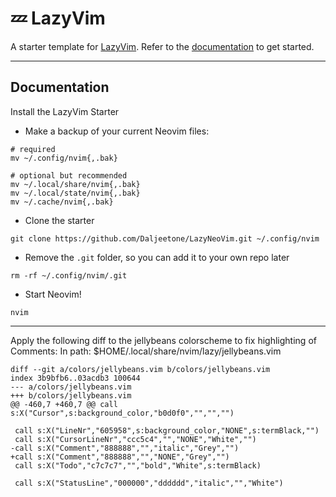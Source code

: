 # 💤 LazyVim

A starter template for [LazyVim](https://github.com/LazyVim/LazyVim).
Refer to the [documentation](https://lazyvim.github.io/installation) to get started.

---

## Documentation

Install the LazyVim Starter

- Make a backup of your current Neovim files:

```
# required
mv ~/.config/nvim{,.bak}

# optional but recommended
mv ~/.local/share/nvim{,.bak}
mv ~/.local/state/nvim{,.bak}
mv ~/.cache/nvim{,.bak}
```

- Clone the starter
```
git clone https://github.com/Daljeetone/LazyNeoVim.git ~/.config/nvim
```

- Remove the `.git` folder, so you can add it to your own repo later
```
rm -rf ~/.config/nvim/.git
```

- Start Neovim!
```
nvim
```

---

Apply the following diff to the jellybeans colorscheme to fix highlighting
of Comments:
In path: $HOME/.local/share/nvim/lazy/jellybeans.vim
```
diff --git a/colors/jellybeans.vim b/colors/jellybeans.vim
index 3b9bfb6..03acdb3 100644
--- a/colors/jellybeans.vim
+++ b/colors/jellybeans.vim
@@ -460,7 +460,7 @@ call s:X("Cursor",s:background_color,"b0d0f0","","","")

 call s:X("LineNr","605958",s:background_color,"NONE",s:termBlack,"")
 call s:X("CursorLineNr","ccc5c4","","NONE","White","")
-call s:X("Comment","888888","","italic","Grey","")
+call s:X("Comment","888888","","NONE","Grey","")
 call s:X("Todo","c7c7c7","","bold","White",s:termBlack)

 call s:X("StatusLine","000000","dddddd","italic","","White")
```
